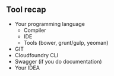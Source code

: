 ##  Tool recap

- Your programming language
  - Compiler
  - IDE
  - Tools (bower, grunt/gulp, yeoman)
- GIT
- Cloudfoundry CLI
- Swagger (if you do documentation)
- Your IDEA

